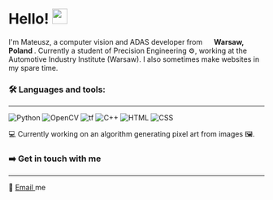 <h1>Hello! <img src="https://emojis.slackmojis.com/emojis/images/1531849430/4246/blob-sunglasses.gif?1531849430" width="30"/></h1>

I'm Mateusz, a computer vision and ADAS developer from <img src="https://image.flaticon.com/icons/png/512/330/330474.png" width="15"/> <b>Warsaw, Poland </b>. Currently a student of Precision Engineering :gear:, working at the Automotive Industry Institute (Warsaw). I also sometimes make websites in my spare time.

<h3>🛠️ Languages and tools: </h3>
<hr>
<p>
  <img alt="Python" src="https://img.shields.io/badge/-Python-357CFD?style=flat-square&logo=python&logoColor=white" />
  <img alt="OpenCV" src="https://img.shields.io/badge/-OpenCV-309FE3?style=flat-square&logo=opencv&logoColor=white" />
  <img alt="tf" src="https://img.shields.io/badge/-TensorFlow-42E5FA?style=flat-square&logo=tensorflow&logoColor=white" />
  <img alt="C++" src="https://img.shields.io/badge/-C++-30E3C7?style=flat-square&logo=cplusplus&logoColor=white" />
  <img alt="HTML" src="https://img.shields.io/badge/-HTML-35FDA5?style=flat-square&logo=html5&logoColor=white" />
  <img alt="CSS" src="https://img.shields.io/badge/-CSS-26F060?style=flat-square&logo=css3&logoColor=white" />
</p>

💻 Currently working on an algorithm generating pixel art from images 🖼️.

<h3> ➡️ Get in touch with me </h3>
<hr>
📧 <a href="mailto:mateusz@wtp3.org"> Email </a> me
